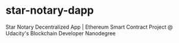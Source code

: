 # star-notary-dapp
Star Notary Decentralized App | Ethereum Smart Contract Project @ Udacity's Blockchain Developer Nanodegree
